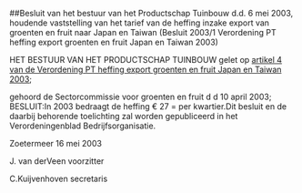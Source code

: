 <meta http-equiv='Content-Type' content='text/html; charset=utf-8' />

##Besluit van het bestuur van het Productschap Tuinbouw d.d. 6 mei 2003, houdende vaststelling van het tarief van de heffing inzake export van groenten en fruit naar Japan en Taiwan (Besluit 2003/1 Verordening PT heffing export groenten en fruit Japan en Taiwan 2003)

HET BESTUUR VAN HET PRODUCTSCHAP TUINBOUW
gelet op [artikel 4 van de Verordening PT heffing export groenten en fruit Japan en Taiwan 2003](../../../../../../../../../../../../../../pbo/verordening/pt/heffing/export/groenten/en/fruit/japan/en/taiwan/2003/BWBR0013842/README.md);

gehoord de Sectorcommissie voor groenten en fruit d d 10 april 2003;
BESLUIT:In 2003 bedraagt de heffing € 27 = per kwartier.Dit besluit en de daarbij behorende toelichting zal worden gepubliceerd in het Verordeningenblad Bedrijfsorganisatie.

Zoetermeer
16 mei 2003

J. van derVeen
voorzitter

C.Kuijvenhoven
secretaris
